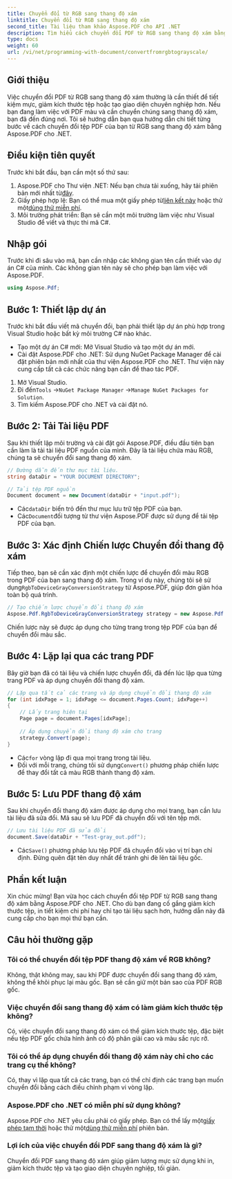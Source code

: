 ```yaml
---
title: Chuyển đổi từ RGB sang thang độ xám
linktitle: Chuyển đổi từ RGB sang thang độ xám
second_title: Tài liệu tham khảo Aspose.PDF cho API .NET
description: Tìm hiểu cách chuyển đổi PDF từ RGB sang thang độ xám bằng Aspose.PDF cho .NET. Hướng dẫn từng bước để đơn giản hóa việc chuyển đổi màu PDF và tiết kiệm dung lượng tệp.
type: docs
weight: 60
url: /vi/net/programming-with-document/convertfromrgbtograyscale/
---
```

## Giới thiệu

Việc chuyển đổi PDF từ RGB sang thang độ xám thường là cần thiết để tiết kiệm mực, giảm kích thước tệp hoặc tạo giao diện chuyên nghiệp hơn. Nếu bạn đang làm việc với PDF màu và cần chuyển chúng sang thang độ xám, bạn đã đến đúng nơi. Tôi sẽ hướng dẫn bạn qua hướng dẫn chi tiết từng bước về cách chuyển đổi tệp PDF của bạn từ RGB sang thang độ xám bằng Aspose.PDF cho .NET.

## Điều kiện tiên quyết

Trước khi bắt đầu, bạn cần một số thứ sau:

1.  Aspose.PDF cho Thư viện .NET: Nếu bạn chưa tải xuống, hãy tải phiên bản mới nhất từ[đây](https://releases.aspose.com/pdf/net/).
2.  Giấy phép hợp lệ: Bạn có thể mua một giấy phép từ[liên kết này](https://purchase.aspose.com/buy) hoặc thử một[dùng thử miễn phí](https://releases.aspose.com/).
3. Môi trường phát triển: Bạn sẽ cần một môi trường làm việc như Visual Studio để viết và thực thi mã C#.

## Nhập gói

Trước khi đi sâu vào mã, bạn cần nhập các không gian tên cần thiết vào dự án C# của mình. Các không gian tên này sẽ cho phép bạn làm việc với Aspose.PDF.

```csharp
using Aspose.Pdf;
```

## Bước 1: Thiết lập dự án

Trước khi bắt đầu viết mã chuyển đổi, bạn phải thiết lập dự án phù hợp trong Visual Studio hoặc bất kỳ môi trường C# nào khác.

- Tạo một dự án C# mới: Mở Visual Studio và tạo một dự án mới.
- Cài đặt Aspose.PDF cho .NET: Sử dụng NuGet Package Manager để cài đặt phiên bản mới nhất của thư viện Aspose.PDF cho .NET. Thư viện này cung cấp tất cả các chức năng bạn cần để thao tác PDF.

1. Mở Visual Studio.
2.  Đi đến`Tools` ->`NuGet Package Manager` ->`Manage NuGet Packages for Solution`.
3. Tìm kiếm Aspose.PDF cho .NET và cài đặt nó.

## Bước 2: Tải Tài liệu PDF

Sau khi thiết lập môi trường và cài đặt gói Aspose.PDF, điều đầu tiên bạn cần làm là tải tài liệu PDF nguồn của mình. Đây là tài liệu chứa màu RGB, chúng ta sẽ chuyển đổi sang thang độ xám.

```csharp
// Đường dẫn đến thư mục tài liệu.
string dataDir = "YOUR DOCUMENT DIRECTORY";

// Tải tệp PDF nguồn
Document document = new Document(dataDir + "input.pdf");
```

-  Các`dataDir` biến trỏ đến thư mục lưu trữ tệp PDF của bạn.
-  Các`Document`đối tượng từ thư viện Aspose.PDF được sử dụng để tải tệp PDF của bạn.

## Bước 3: Xác định Chiến lược Chuyển đổi thang độ xám

 Tiếp theo, bạn sẽ cần xác định một chiến lược để chuyển đổi màu RGB trong PDF của bạn sang thang độ xám. Trong ví dụ này, chúng tôi sẽ sử dụng`RgbToDeviceGrayConversionStrategy` từ Aspose.PDF, giúp đơn giản hóa toàn bộ quá trình.

```csharp
// Tạo chiến lược chuyển đổi thang độ xám
Aspose.Pdf.RgbToDeviceGrayConversionStrategy strategy = new Aspose.Pdf.RgbToDeviceGrayConversionStrategy();
```

Chiến lược này sẽ được áp dụng cho từng trang trong tệp PDF của bạn để chuyển đổi màu sắc.

## Bước 4: Lặp lại qua các trang PDF

Bây giờ bạn đã có tài liệu và chiến lược chuyển đổi, đã đến lúc lặp qua từng trang PDF và áp dụng chuyển đổi thang độ xám. 

```csharp
// Lặp qua tất cả các trang và áp dụng chuyển đổi thang độ xám
for (int idxPage = 1; idxPage <= document.Pages.Count; idxPage++)
{
    // Lấy trang hiện tại
    Page page = document.Pages[idxPage];
    
    // Áp dụng chuyển đổi thang độ xám cho trang
    strategy.Convert(page);
}
```

-  Các`for` vòng lặp đi qua mọi trang trong tài liệu.
-  Đối với mỗi trang, chúng tôi sử dụng`Convert()` phương pháp chiến lược để thay đổi tất cả màu RGB thành thang độ xám.

## Bước 5: Lưu PDF thang độ xám

Sau khi chuyển đổi thang độ xám được áp dụng cho mọi trang, bạn cần lưu tài liệu đã sửa đổi. Mã sau sẽ lưu PDF đã chuyển đổi với tên tệp mới.

```csharp
// Lưu tài liệu PDF đã sửa đổi
document.Save(dataDir + "Test-gray_out.pdf");
```

-  Các`Save()` phương pháp lưu tệp PDF đã chuyển đổi vào vị trí bạn chỉ định. Đừng quên đặt tên duy nhất để tránh ghi đè lên tài liệu gốc.

## Phần kết luận

Xin chúc mừng! Bạn vừa học cách chuyển đổi tệp PDF từ RGB sang thang độ xám bằng Aspose.PDF cho .NET. Cho dù bạn đang cố gắng giảm kích thước tệp, in tiết kiệm chi phí hay chỉ tạo tài liệu sạch hơn, hướng dẫn này đã cung cấp cho bạn mọi thứ bạn cần.

## Câu hỏi thường gặp

### Tôi có thể chuyển đổi tệp PDF thang độ xám về RGB không?

Không, thật không may, sau khi PDF được chuyển đổi sang thang độ xám, không thể khôi phục lại màu gốc. Bạn sẽ cần giữ một bản sao của PDF RGB gốc.

### Việc chuyển đổi sang thang độ xám có làm giảm kích thước tệp không?

Có, việc chuyển đổi sang thang độ xám có thể giảm kích thước tệp, đặc biệt nếu tệp PDF gốc chứa hình ảnh có độ phân giải cao và màu sắc rực rỡ.

### Tôi có thể áp dụng chuyển đổi thang độ xám này chỉ cho các trang cụ thể không?

Có, thay vì lặp qua tất cả các trang, bạn có thể chỉ định các trang bạn muốn chuyển đổi bằng cách điều chỉnh phạm vi vòng lặp.

### Aspose.PDF cho .NET có miễn phí sử dụng không?

 Aspose.PDF cho .NET yêu cầu phải có giấy phép. Bạn có thể lấy một[giấy phép tạm thời](https://purchase.aspose.com/temporary-license/) hoặc thử một[dùng thử miễn phí](https://releases.aspose.com/) phiên bản.

### Lợi ích của việc chuyển đổi PDF sang thang độ xám là gì?

Chuyển đổi PDF sang thang độ xám giúp giảm lượng mực sử dụng khi in, giảm kích thước tệp và tạo giao diện chuyên nghiệp, tối giản.